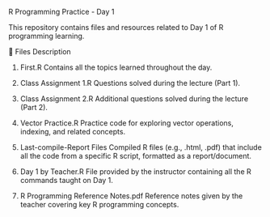 R Programming Practice - Day 1

This repository contains files and resources related to Day 1 of R programming learning.

📁 Files Description

1) First.R
Contains all the topics learned throughout the day.

2) Class Assignment 1.R
Questions solved during the lecture (Part 1).

3) Class Assignment 2.R
Additional questions solved during the lecture (Part 2).

4) Vector Practice.R
Practice code for exploring vector operations, indexing, and related concepts.

5) Last-compile-Report Files
Compiled R files (e.g., .html, .pdf) that include all the code from a specific R script, formatted as a report/document.

6) Day 1 by Teacher.R
File provided by the instructor containing all the R commands taught on Day 1.

7) R Programming Reference Notes.pdf
Reference notes given by the teacher covering key R programming concepts.
